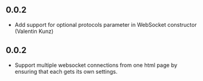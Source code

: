 ## 0.0.2

* Add support for optional protocols parameter in WebSocket constructor (Valentin Kunz)

## 0.0.2

* Support multiple websocket connections from one html page by ensuring that
  each gets its own settings.
